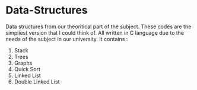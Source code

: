 # Data-Structures
Data structures from our theoritical part of the subject.
These codes are the simpliest version that I could think of.
All written in C language due to the needs of the subject in our university.
It contains : 
 1) Stack
 2) Trees
 3) Graphs  
 4) Quick Sort
 5) Linked List
 6) Double Linked List
